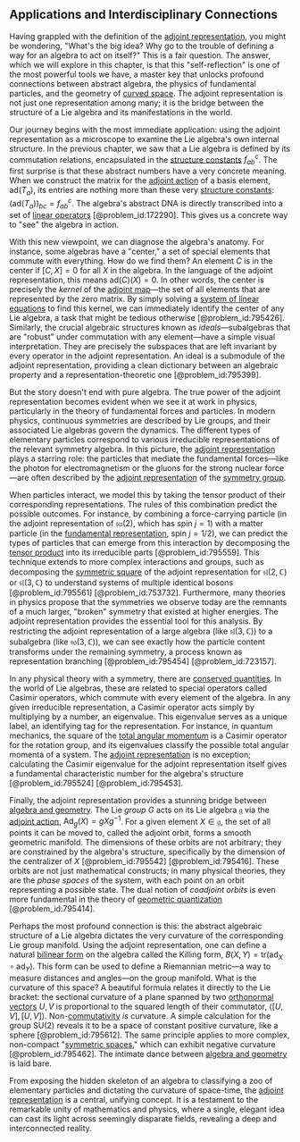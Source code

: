 ## Applications and Interdisciplinary Connections

Having grappled with the definition of the [adjoint representation](@article_id:146279), you might be wondering, "What's the big idea? Why go to the trouble of defining a way for an algebra to act on itself?" This is a fair question. The answer, which we will explore in this chapter, is that this "self-reflection" is one of the most powerful tools we have, a master key that unlocks profound connections between abstract algebra, the physics of fundamental particles, and the geometry of [curved space](@article_id:157539). The adjoint representation is not just one representation among many; it is the bridge between the structure of a Lie algebra and its manifestations in the world.

Our journey begins with the most immediate application: using the adjoint representation as a microscope to examine the Lie algebra's own internal structure. In the previous chapter, we saw that a Lie algebra is defined by its commutation relations, encapsulated in the [structure constants](@article_id:157466) $f_{ab}{}^c$. The first surprise is that these abstract numbers have a very concrete meaning. When we construct the matrix for the [adjoint action](@article_id:141329) of a basis element, $\text{ad}(T_a)$, its entries are nothing more than these very [structure constants](@article_id:157466): $(\text{ad}(T_a))_{bc} = f_{ab}{}^c$. The algebra's abstract DNA is directly transcribed into a set of [linear operators](@article_id:148509) [@problem_id:172290]. This gives us a concrete way to "see" the algebra in action.

With this new viewpoint, we can diagnose the algebra's anatomy. For instance, some algebras have a "center," a set of special elements that commute with everything. How do we find them? An element $C$ is in the center if $[C, X] = 0$ for all $X$ in the algebra. In the language of the adjoint representation, this means $\text{ad}(C)(X) = 0$. In other words, the center is precisely the *kernel* of the [adjoint map](@article_id:191211)—the set of all elements that are represented by the zero matrix. By simply solving a [system of linear equations](@article_id:139922) to find this kernel, we can immediately identify the center of any Lie algebra, a task that might be tedious otherwise [@problem_id:795426]. Similarly, the crucial algebraic structures known as *ideals*—subalgebras that are "robust" under commutation with any element—have a simple visual interpretation. They are precisely the subspaces that are left invariant by every operator in the adjoint representation. An ideal is a submodule of the adjoint representation, providing a clean dictionary between an algebraic property and a representation-theoretic one [@problem_id:795399].

But the story doesn't end with pure algebra. The true power of the adjoint representation becomes evident when we see it at work in physics, particularly in the theory of fundamental forces and particles. In modern physics, continuous symmetries are described by Lie groups, and their associated Lie algebras govern the dynamics. The different types of elementary particles correspond to various irreducible representations of the relevant symmetry algebra. In this picture, the [adjoint representation](@article_id:146279) plays a starring role: the particles that mediate the fundamental forces—like the photon for electromagnetism or the gluons for the strong nuclear force—are often described by the [adjoint representation](@article_id:146279) of the [symmetry group](@article_id:138068).

When particles interact, we model this by taking the tensor product of their corresponding representations. The rules of this combination predict the possible outcomes. For instance, by combining a force-carrying particle (in the adjoint representation of $\mathfrak{su}(2)$, which has spin $j=1$) with a matter particle (in the [fundamental representation](@article_id:157184), spin $j=1/2$), we can predict the types of particles that can emerge from this interaction by decomposing the [tensor product](@article_id:140200) into its irreducible parts [@problem_id:795559]. This technique extends to more complex interactions and groups, such as decomposing the [symmetric square](@article_id:137182) of the adjoint representation for $\mathfrak{sl}(2, \mathbb{C})$ or $\mathfrak{sl}(3, \mathbb{C})$ to understand systems of multiple identical bosons [@problem_id:795561] [@problem_id:753732]. Furthermore, many theories in physics propose that the symmetries we observe today are the remnants of a much larger, "broken" symmetry that existed at higher energies. The adjoint representation provides the essential tool for this analysis. By restricting the adjoint representation of a large algebra (like $\mathfrak{sl}(3, \mathbb{C})$) to a subalgebra (like $\mathfrak{so}(3, \mathbb{C})$), we can see exactly how the particle content transforms under the remaining symmetry, a process known as representation branching [@problem_id:795454] [@problem_id:723157].

In any physical theory with a symmetry, there are [conserved quantities](@article_id:148009). In the world of Lie algebras, these are related to special operators called Casimir operators, which commute with every element of the algebra. In any given irreducible representation, a Casimir operator acts simply by multiplying by a number, an eigenvalue. This eigenvalue serves as a unique label, an identifying tag for the representation. For instance, in quantum mechanics, the square of the [total angular momentum](@article_id:155254) is a Casimir operator for the rotation group, and its eigenvalues classify the possible total angular momenta of a system. The [adjoint representation](@article_id:146279) is no exception; calculating the Casimir eigenvalue for the adjoint representation itself gives a fundamental characteristic number for the algebra's structure [@problem_id:795524] [@problem_id:795453].

Finally, the adjoint representation provides a stunning bridge between [algebra and geometry](@article_id:162834). The Lie *group* $G$ acts on its Lie algebra $\mathfrak{g}$ via the [adjoint action](@article_id:141329), $\text{Ad}_g(X) = gXg^{-1}$. For a given element $X \in \mathfrak{g}$, the set of all points it can be moved to, called the adjoint orbit, forms a smooth geometric manifold. The dimensions of these orbits are not arbitrary; they are constrained by the algebra's structure, specifically by the dimension of the centralizer of $X$ [@problem_id:795542] [@problem_id:795416]. These orbits are not just mathematical constructs; in many physical theories, they are the *phase spaces* of the system, with each point on an orbit representing a possible state. The dual notion of *coadjoint orbits* is even more fundamental in the theory of [geometric quantization](@article_id:158680) [@problem_id:795414].

Perhaps the most profound connection is this: the abstract algebraic structure of a Lie algebra dictates the very curvature of the corresponding Lie group manifold. Using the adjoint representation, one can define a natural [bilinear form](@article_id:139700) on the algebra called the Killing form, $B(X, Y) = \text{tr}(\text{ad}_X \circ \text{ad}_Y)$. This form can be used to define a Riemannian metric—a way to measure distances and angles—on the group manifold. What is the curvature of this space? A beautiful formula relates it directly to the Lie bracket: the sectional curvature of a plane spanned by two [orthonormal vectors](@article_id:151567) $U, V$ is proportional to the squared length of their commutator, $\langle [U,V], [U,V] \rangle$. Non-[commutativity](@article_id:139746) *is* curvature. A simple calculation for the group SU(2) reveals it to be a space of constant positive curvature, like a sphere [@problem_id:795612]. The same principle applies to more complex, non-compact "[symmetric spaces](@article_id:181296)," which can exhibit negative curvature [@problem_id:795462]. The intimate dance between [algebra and geometry](@article_id:162834) is laid bare.

From exposing the hidden skeleton of an algebra to classifying a zoo of elementary particles and dictating the curvature of space-time, the [adjoint representation](@article_id:146279) is a central, unifying concept. It is a testament to the remarkable unity of mathematics and physics, where a single, elegant idea can cast its light across seemingly disparate fields, revealing a deep and interconnected reality.